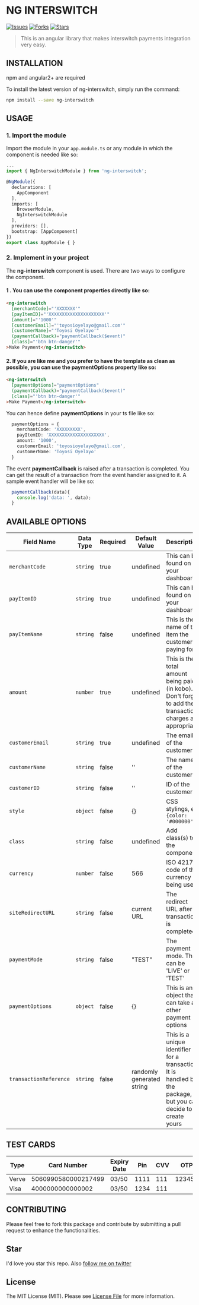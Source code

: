 # NG INTERSWITCH

[![Issues](	https://img.shields.io/github/issues/toyosi12/ng-interswitch)](https://github.com/toyosi12/laravel-interswitch/issues)
[![Forks](	https://img.shields.io/github/forks/toyosi12/ng-interswitch)](https://github.com/toyosi12/laravel-interswitch/network/members)
[![Stars](	https://img.shields.io/github/stars/toyosi12/ng-interswitch)](https://github.com/toyosi12/laravel-interswitch/stargazers)

> This is an angular library that makes interswitch payments integration very easy.

## INSTALLATION

npm and angular2+ are required

To install the latest version of ng-interswitch, simply run the command:

```sh
npm install --save ng-interswitch
```

## USAGE

### 1. Import the module
Import the module in your `app.module.ts` or any module in which the component is needed like so:

```ts
...
import { NgInterswitchModule } from 'ng-interswitch';

@NgModule({
  declarations: [
    AppComponent
  ],
  imports: [
    BrowserModule,
    NgInterswitchModule
  ],
  providers: [],
  bootstrap: [AppComponent]
})
export class AppModule { }
```

### 2. Implement in your project
The **ng-interswitch** component is used. There are two ways to configure the component.
#### 1 . You can use the component properties directly like so:
```html
<ng-interswitch
  [merchantCode]="'XXXXXXX'"
  [payItemID]="'XXXXXXXXXXXXXXXXXXXXX'"
  [amount]="'1000'"
  [customerEmail]="'toyosioyelayo@gmail.com'"
  [customerName]="'Toyosi Oyelayo'"
  (paymentCallback)="paymentCallback($event)"
  [class]="'btn btn-danger'"
>Make Payment</ng-interswitch>
```

#### 2. If you are like me and you prefer to have the template as clean as possible, you can use the paymentOptions property like so:
```html
<ng-interswitch
  [paymentOptions]="paymentOptions"
  (paymentCallback)="paymentCallback($event)"
  [class]="'btn btn-danger'"
>Make Payment</ng-interswitch>
```

You can hence define **paymentOptions** in your ts file like so:
```ts
  paymentOptions = {
    merchantCode: 'XXXXXXXXX',
    payItemID: 'XXXXXXXXXXXXXXXXXXXXX',
    amount: '1000',
    customerEmail: 'toyosioyelayo@gmail.com',
    customerName: 'Toyosi Oyelayo'
  }
```
The event **paymentCallback** is raised after a transaction is completed. You can get the result of a transaction from the event handler assigned to it. A sample event handler will be like so:
```ts
  paymentCallback(data){
    console.log('data: ', data);
  }
```

## AVAILABLE OPTIONS

|Field Name                   | Data Type           | Required            | Default Value       | Description         |
|-----------------------|----------------|---------------------|---------------------|---------------------|
|  `merchantCode `            | `string`       | true                |  undefined          | This can be found on your dashboard
|  `payItemID `             | `string`       | true                |  undefined          | This can be found on your dashboard.
|  `payItemName`                | `string`       | false                |  undefined          | This is the name of the item the customer is paying for
|  `amount`                | `number`       | true                |  undefined          | This is the total amount being paid (in kobo). Don't forget to add the transaction charges as appropriate
|  `customerEmail`           | `string`     | true                |  undefined          | The email of the customer
|  `customerName`           | `string`       | false               |  ''                | The name of the customer
|  `customerID`              | `string`       | false               |  ''          | ID of the customer
|  `style`              | `object`       | false               |  {}          | CSS stylings, eg ```{color: '#000000'}``` 
|  `class`               | `string`       | false               |  undefined          | Add class(s) to the component
|  `currency`           | `number`       | false               |  566              | ISO 4217 code of the currency being used
|  `siteRedirectURL`               | `string`       | false               |  current URL                | The redirect URL after a transaction is completed
|  `paymentMode`           | `string`       | false               |  "TEST"                 | The payment mode. This can be 'LIVE' or 'TEST'
|  `paymentOptions`     | `object`     | false               |  {}          | This is an object that can take all other payment options
|   `transactionReference` | `string` | false | randomly generated string | This is a unique identifier for a transaction. It is handled by the package, but you can decide to create yours

## TEST CARDS

| Type  |   Card Number |   Expiry Date |   Pin |   CVV |   OTP |
--------|---------------|---------------|-------|-------|-------|
| Verve  |   5060990580000217499 |   03/50 |   1111 |   111 |   123456 |
| Visa  |   4000000000000002 |   03/50 |   1234 |   111 |    |

## CONTRIBUTING
Please feel free to fork this package and contribute by submitting a pull request to enhance the functionalities.

 ## Star
 I'd love you star this repo. Also [follow me on twitter](https://twitter.com/dev_toyosi)
 
 ## License

The MIT License (MIT). Please see [License File](LICENSE.md) for more information.
